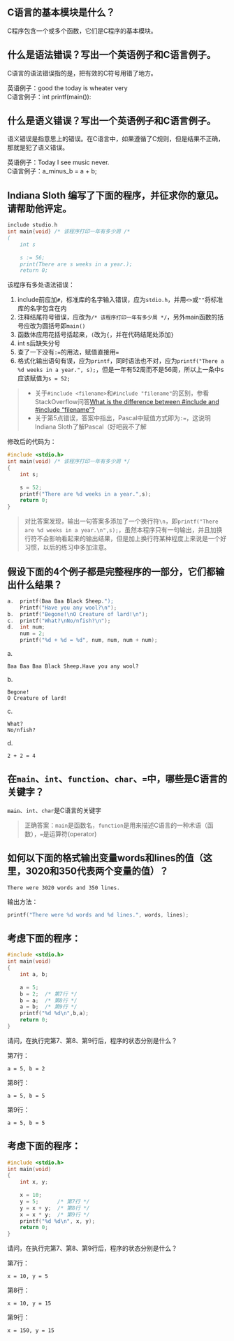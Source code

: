 ## C语言的基本模块是什么？
C程序包含一个或多个函数，它们是C程序的基本模块。

## 什么是语法错误？写出一个英语例子和C语言例子。
C语言的语法错误指的是，把有效的C符号用错了地方。

英语例子：good the today is wheater very  
C语言例子：int printf(main()):

## 什么是语义错误？写出一个英语例子和C语言例子。
语义错误是指意思上的错误。在C语言中，如果遵循了C规则，但是结果不正确，那就是犯了语义错误。

英语例子：Today I see music never.  
C语言例子：a_minus_b = a + b;

## Indiana Sloth 编写了下面的程序，并征求你的意见。请帮助他评定。
```c
include studio.h
int main{void} /* 该程序打印一年有多少周 /*
(
    int s
    
    s := 56;
    print(There are s weeks in a year.);
    return 0;
```
该程序有多处语法错误：

1. include前应加`#`，标准库的名字输入错误，应为`stdio.h`，并用`<>`或`""`将标准库的名字包含在内
2. 注释结尾符号错误，应改为`/* 该程序打印一年有多少周 */`，另外main函数的括号应改为圆括号即`main()`
3. 函数体应用花括号括起来，`(`改为`{`，并在代码结尾处添加`}`
4. int s后缺失分号
5. 查了一下没有`:=`的用法，赋值直接用`=`
6. 格式化输出语句有误，应为`printf`，同时语法也不对，应为`printf("There a %d weeks in a year.", s);`，但是一年有52周而不是56周，所以上一条中s应该赋值为`s = 52;`

> - 关于`#include <filename>`和`#include "filename"`的区别，参看StackOverflow问答[What is the difference between #include <filename> and #include “filename”?](http://stackoverflow.com/questions/21593/what-is-the-difference-between-include-filename-and-include-filename)
> - 关于第5点错误，答案中指出，Pascal中赋值方式即为`:=`，这说明Indiana Sloth了解Pascal（好吧我不了解

修改后的代码为：
```c
#include <stdio.h>
int main(void) /* 该程序打印一年有多少周 */
{
    int s;
    
    s = 52;
    printf("There are %d weeks in a year.",s);
    return 0;
}
```
> 对比答案发现，输出一句答案多添加了一个换行符`\n`，即`printf("There are %d weeks in a year.\n",s);`，虽然本程序只有一句输出，并且加换行符不会影响看起来的输出结果，但是加上换行符某种程度上来说是一个好习惯，以后的练习中多加注意。

## 假设下面的4个例子都是完整程序的一部分，它们都输出什么结果？
```c
a.  printf(Baa Baa Black Sheep.");
    Printf("Have you any wool?\n");
b.  printf("Begone!\nO Creature of lard!\n");
c.  printf("What?\nNo/nfish?\n");
d.  int num;
    num = 2;
    printf("%d + %d = %d", num, num, num + num);
```
a.
```
Baa Baa Baa Black Sheep.Have you any wool?
```

b.
```
Begone!  
O Creature of lard!
```

c.
```
What?  
No/nfish?
```
    
d.
```
2 + 2 = 4
```

## 在`main`、`int`、`function`、`char`、`=`中，哪些是C语言的关键字？
~~`main`~~、`int`、`char`是C语言的关键字

> 正确答案：`main`是函数名，`function`是用来描述C语言的一种术语（函数），`=`是运算符(operator)

## 如何以下面的格式输出变量words和lines的值（这里，3020和350代表两个变量的值）？
```
There were 3020 words and 350 lines.
```
输出方法：
```c
printf("There were %d words and %d lines.", words, lines);
```

## 考虑下面的程序：
```c
#include <stdio.h>
int main(void)
{
    int a, b;
    
    a = 5;
    b = 2;  /* 第7行 */
    b = a;  /* 第8行 */
    a = b;  /* 第9行 */    
    printf("%d %d\n",b,a);
    return 0;
}
```
请问，在执行完第7、第8、第9行后，程序的状态分别是什么？

第7行：
```
a = 5, b = 2
```
第8行：
```
a = 5, b = 5
```
第9行：
```
a = 5, b = 5
```

## 考虑下面的程序：
```c
#include <stdio.h>
int main(void)
{
    int x, y;
    
    x = 10;
    y = 5;      /* 第7行 */
    y = x + y;  /* 第8行 */
    x = x * y;  /* 第9行 */
    printf("%d %d\n", x, y);
    return 0;
}
```
请问，在执行完第7、第8、第9行后，程序的状态分别是什么？

第7行：
```
x = 10, y = 5
```
第8行：
```
x = 10, y = 15
```
第9行：
```
x = 150, y = 15
```
